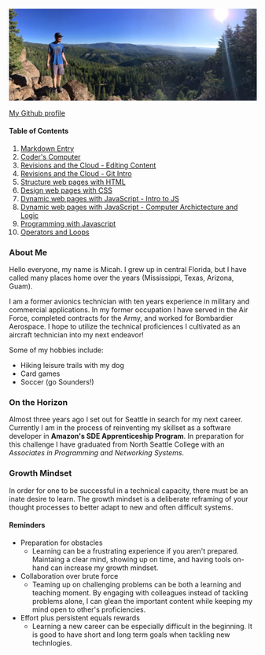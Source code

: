 ![alt text](indeximg.jpg "Me at Zion National Park")

[My Github profile](https://github.com/micahThor)
#### Table of Contents
1. [Markdown Entry](markdown.md)
2. [Coder's Computer](coderscomputer.md)
3. [Revisions and the Cloud - Editing Content](editingcontent.md)
4. [Revisions and the Cloud - Git Intro](gitintro.md)
5. [Structure web pages with HTML](htmlexercise.md)
6. [Design web pages with CSS](cssexercise.md)
7. [Dynamic web pages with JavaScript - Intro to JS](javascriptexercise.md)
8. [Dynamic web pages with JavaScript - Computer Archictecture and Logic](comparcandlogic.md)
9. [Programming with Javascript](progjavascript.md)
10. [Operators and Loops](operatorsandloops.md) 

### About Me
Hello everyone, my name is Micah.  I grew up in central Florida, but I have called many places home over the years (Mississippi, Texas, Arizona, Guam).  

I am a former avionics technician with ten years experience in military and commercial applications.  In my former occupation I have served in the Air Force, completed contracts for the Army, and worked for Bombardier Aerospace.  I hope to utilize the technical proficiences I cultivated as an aircraft technician into my next endeavor!

Some of my hobbies include:
* Hiking leisure trails with my dog
* Card games
* Soccer (go Sounders!)


### On the Horizon
Almost three years ago I set out for Seattle in search for my next career.  Currently I am in the process of reinventing my skillset as a software developer in **Amazon's SDE Apprenticeship Program**.  In preparation for this challenge I have graduated from North Seattle College with an *Associates in Programming and Networking Systems*.


### Growth Mindset
In order for one to be successful in a technical capacity, there must be an inate desire to learn.  The growth mindset is a deliberate reframing of your thought processes to better adapt to new and often difficult systems.  
#### Reminders
- Preparation for obstacles
   - Learning can be a frustrating experience if you aren't prepared.  Maintaing a clear mind, showing up on time, and having tools on-hand can increase my growth mindset.
- Collaboration over brute force
   - Teaming up on challenging problems can be both a learning and teaching moment.  By engaging with colleagues instead of tackling problems alone, I can glean the important content while keeping my mind open to other's proficiencies.
- Effort plus persistent equals rewards
   - Learning a new career can be especially difficult in the beginning.  It is good to have short and long term goals when tackling new technlogies.  

